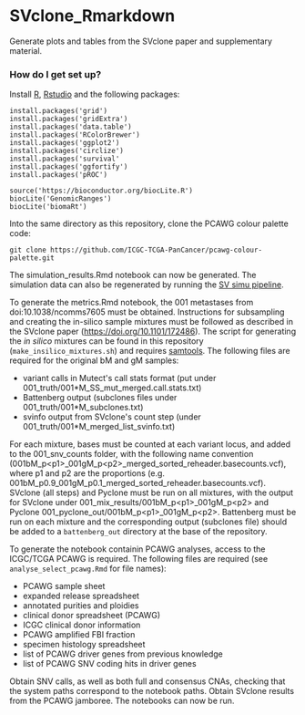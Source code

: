 # SVclone_Rmarkdown

Generate plots and tables from the SVclone paper and supplementary material.

### How do I get set up? ##

Install [R](https://www.r-project.org/), [Rstudio](https://rstudio.com/products/RStudio/) and the following packages:

    install.packages('grid')
    install.packages('gridExtra')
    install.packages('data.table')
    install.packages('RColorBrewer')
    install.packages('ggplot2')
    install.packages('circlize')
    install.packages('survival'
    install.packages('ggfortify')
    install.packages('pROC')
    
    source('https://bioconductor.org/biocLite.R')
    biocLite('GenomicRanges')
    biocLite('biomaRt')

Into the same directory as this repository, clone the PCAWG colour palette code:
    
    git clone https://github.com/ICGC-TCGA-PanCancer/pcawg-colour-palette.git
    
The simulation_results.Rmd notebook can now be generated. The simulation data can also be regenerated by running the [SV simu pipeline](https://github.com/mcmero/sv_simu_pipe).

To generate the metrics.Rmd notebook, the 001 metastases from doi:10.1038/ncomms7605 must be obtained. Instructions for subsampling and creating the in-silico sample mixtures must be followed as described in the SVclone paper (https://doi.org/10.1101/172486). The script for generating the _in silico_ mixtures can be found in this repository (`make_insilico_mixtures.sh`) and requires [samtools](https://sourceforge.net/projects/samtools/files/samtools/). The following files are required for the original bM and gM samples:

* variant calls in Mutect's call stats format (put under 001_truth/001*M_SS_mut_merged.call.stats.txt)
* Battenberg output (subclones files under 001_truth/001*M_subclones.txt)
* svinfo output from SVclone's count step (under 001_truth/001*M_merged_list_svinfo.txt)
    
For each mixture, bases must be counted at each variant locus, and added to the 001_snv_counts folder, with the following name convention (001bM_p\<p1\>_001gM_p\<p2\>_merged_sorted_reheader.basecounts.vcf), where p1 and p2 are the proportions (e.g. 001bM_p0.9_001gM_p0.1_merged_sorted_reheader.basecounts.vcf). SVclone (all steps) and Pyclone must be run on all mixtures, with the output for SVclone under 001_mix_results/001bM_p\<p1\>_001gM_p\<p2\> and Pyclone 001_pyclone_out/001bM_p\<p1\>_001gM_p\<p2\>. Battenberg must be run on each mixture and the corresponding output (subclones file) should be added to a `battenberg_out` directory at the base of the repository. 

To generate the notebook containin PCAWG analyses, access to the ICGC/TCGA PCAWG is required. The following files are required (see `analyse_select_pcawg.Rmd` for file names):

* PCAWG sample sheet
* expanded release spreadsheet
* annotated purities and ploidies
* clinical donor spreadsheet (PCAWG)
* ICGC clinical donor information
* PCAWG amplified FBI fraction
* specimen histology spreadsheet
* list of PCAWG driver genes from previous knowledge
* list of PCAWG SNV coding hits in driver genes

Obtain SNV calls, as well as both full and consensus CNAs, checking that the system paths correspond to the notebook paths. Obtain SVclone results from the PCAWG jamboree. The notebooks can now be run.
